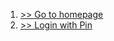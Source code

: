 1. [>> Go to homepage](../activities/goToHomepage.md)
2. [>> Login with Pin](../activities/loginWithPin.md)